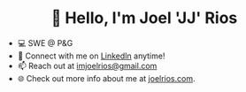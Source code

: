 <h1 align="center"> 👋 Hello, I'm Joel 'JJ' Rios </h1>

- 💻    SWE @ P&G 
- 💬    Connect with me on <a href="https://www.linkedin.com/in/imjoelrios/" target="_blank">LinkedIn</a> anytime!
- 📫    Reach out at imjoelrios@gmail.com
- 🌐    Check out more info about me at <a href="http://joelrios.com/" target="_blank">joelrios.com</a>. 

